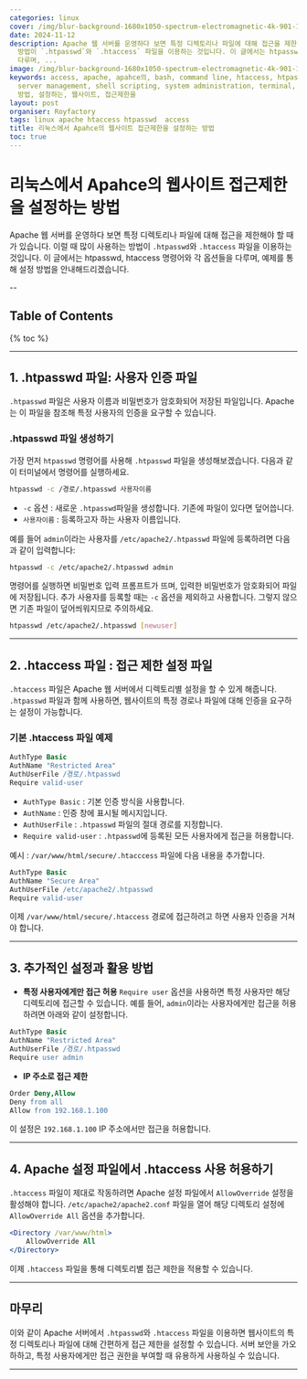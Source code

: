 ```yaml
---
categories: linux
cover: /img/blur-background-1680x1050-spectrum-electromagnetic-4k-901-1.jpg
date: 2024-11-12
description: Apache 웹 서버를 운영하다 보면 특정 디렉토리나 파일에 대해 접근을 제한해야 할 때가 있습니다. 이럴 때 많이 사용하는
  방법이 `.htpasswd`와 `.htaccess` 파일을 이용하는 것입니다. 이 글에서는 htpasswd, htaccess 명령어와 각 옵션들을
  다루며, ...
image: /img/blur-background-1680x1050-spectrum-electromagnetic-4k-901-1.jpg
keywords: access, apache, apahce의, bash, command line, htaccess, htpasswd, linux,
  server management, shell scripting, system administration, terminal, unix, 리눅스에서,
  방법, 설정하는, 웹사이트, 접근제한을
layout: post
organiser: Royfactory
tags: linux apache htaccess htpasswd  access
title: 리눅스에서 Apahce의 웹사이트 접근제한을 설정하는 방법
toc: true
---
```


# 리눅스에서 Apahce의 웹사이트 접근제한을 설정하는 방법

Apache 웹 서버를 운영하다 보면 특정 디렉토리나 파일에 대해 접근을 제한해야 할 때가 있습니다. 이럴 때 많이 사용하는 방법이 `.htpasswd`와 `.htaccess` 파일을 이용하는 것입니다. 이 글에서는 htpasswd, htaccess 명령어와 각 옵션들을 다루며, 예제를 통해 설정 방법을 안내해드리겠습니다.

--
## Table of Contents

{% toc %}

---


## 1. .htpasswd 파일: 사용자 인증 파일
`.htpasswd` 파일은 사용자 이름과 비밀번호가 암호화되어 저장된 파일입니다. Apache는 이 파일을 참조해 특정 사용자의 인증을 요구할 수 있습니다.

### .htpasswd 파일 생성하기
가장 먼저 `htpasswd` 명령어를 사용해 `.htpasswd` 파일을 생성해보겠습니다. 다음과 같이 터미널에서 명령어를 실행하세요.
```bash
htpasswd -c /경로/.htpasswd 사용자이름
```
- `-c` 옵션 : 새로운 `.htpasswd`파일을 생성합니다. 기존에 파일이 있다면 덮어씁니다.
- `사용자이름` : 등록하고자 하는 사용자 이름입니다.

예를 들어 `admin`이라는 사용자를 `/etc/apache2/.htpasswd` 파일에 등록하려면 다음과 같이 입력합니다:
```bash
htpasswd -c /etc/apache2/.htpasswd admin
```
명령어를 실행하면 비밀번호 입력 프롬프트가 뜨며, 입력한 비밀번호가 암호화되어 파일에 저장됩니다. 추가 사용자를 등록할 때는 `-c` 옵션을 제외하고 사용합니다. 그렇지 않으면 기존 파일이 덮어씌워지므로 주의하세요.
```bash
htpasswd /etc/apache2/.htpasswd [newuser]
```

---

## 2. .htaccess 파일 : 접근 제한 설정 파일
`.htaccess` 파일은 Apache 웹 서버에서 디렉토리별 설정을 할 수 있게 해줍니다. `.htpasswd` 파일과 함께 사용하면, 웹사이트의 특정 경로나 파일에 대해 인증을 요구하는 설정이 가능합니다.

### 기본 .htaccess 파일 예제
```apache
AuthType Basic
AuthName "Restricted Area"
AuthUserFile /경로/.htpasswd
Require valid-user
```
- `AuthType Basic` : 기본 인증 방식을 사용합니다.
- `AuthName` : 인증 창에 표시될 메시지입니다.
- `AuthUserFile` : `.htpasswd` 파일의 절대 경로를 지정합니다.
- `Require valid-user` : `.htpasswd`에 등록된 모든 사용자에게 접근을 허용합니다.

예시 : `/var/www/html/secure/.htacccess` 파일에 다음 내용을 추가합니다.
```apache
AuthType Basic
AuthName "Secure Area"
AuthUserFile /etc/apache2/.htpasswd
Require valid-user
```
이제 `/var/www/html/secure/.htaccess` 경로에 접근하려고 하면 사용자 인증을 거쳐야 합니다.

---

## 3. 추가적인 설정과 활용 방법
- **특정 사용자에게만 접근 허용**
`Require user` 옵션을 사용하면 특정 사용자만 해당 디렉토리에 접근할 수 있습니다. 예를 들어, `admin`이라는 사용자에게만 접근을 허용하려면 아래와 같이 설정합니다.
```apache
AuthType Basic
AuthName "Restricted Area"
AuthUserFile /경로/.htpasswd
Require user admin
```
- **IP 주소로 접근 제한**
```apache
Order Deny,Allow
Deny from all
Allow from 192.168.1.100
```
이 설정은 `192.168.1.100` IP 주소에서만 접근을 허용합니다.

---

## 4. Apache 설정 파일에서 .htaccess 사용 허용하기
`.htaccess` 파일이 제대로 작동하려면 Apache 설정 파일에서 `AllowOverride` 설정을 활성해야 합니다. `/etc/apache2/apache2.conf` 파일을 열어 해당 디렉토리 설정에 `AllowOverride All` 옵션을 추가합니다.
```apache
<Directory /var/www/html>
    AllowOverride All
</Directory>
```
이제 `.htaccess` 파일을 통해 디렉토리별 접근 제한을 적용할 수 있습니다.

---

## 마무리
이와 같이 Apache 서버에서 `.htpasswd`와 `.htaccess` 파일을 이용하면 웹사이트의 특정 디렉토리나 파일에 대해 간편하게 접근 제한을 설정할 수 있습니다. 서버 보안을 가오하하고, 특정 사용자에게만 접근 권한을 부여할 때 유용하게 사용하실 수 있습니다.

---
